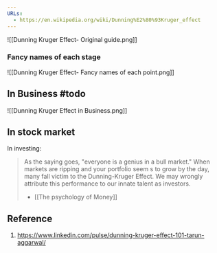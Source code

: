 ```yaml
---
URLs:
  - https://en.wikipedia.org/wiki/Dunning%E2%80%93Kruger_effect
---
```

![[Dunning Kruger Effect- Original guide.png]]
### Fancy names of each stage
![[Dunning Kruger Effect- Fancy names of each point.png]]

## In Business #todo 
![[Dunning Kruger Effect in Business.png]]
## In stock market
In investing: 
>As the saying goes, "everyone is a genius in a bull market."
>When markets are ripping and your portfolio seem s to grow by the day, many fall victim to the Dunning-Kruger Effect. 
>We may wrongly attribute this performance to our innate talent as investors.
>- [[The psychology of Money]]

## Reference
1. https://www.linkedin.com/pulse/dunning-kruger-effect-101-tarun-aggarwal/ 